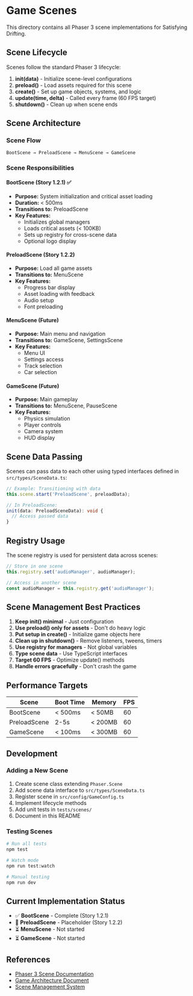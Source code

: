 # Game Scenes

This directory contains all Phaser 3 scene implementations for Satisfying Drifting.

## Scene Lifecycle

Scenes follow the standard Phaser 3 lifecycle:

1. **init(data)** - Initialize scene-level configurations
2. **preload()** - Load assets required for this scene
3. **create()** - Set up game objects, systems, and logic
4. **update(time, delta)** - Called every frame (60 FPS target)
5. **shutdown()** - Clean up when scene ends

## Scene Architecture

### Scene Flow

```
BootScene → PreloadScene → MenuScene → GameScene
```

### Scene Responsibilities

#### BootScene (Story 1.2.1) ✅
- **Purpose:** System initialization and critical asset loading
- **Duration:** < 500ms
- **Transitions to:** PreloadScene
- **Key Features:**
  - Initializes global managers
  - Loads critical assets (< 100KB)
  - Sets up registry for cross-scene data
  - Optional logo display

#### PreloadScene (Story 1.2.2)
- **Purpose:** Load all game assets
- **Transitions to:** MenuScene
- **Key Features:**
  - Progress bar display
  - Asset loading with feedback
  - Audio setup
  - Font preloading

#### MenuScene (Future)
- **Purpose:** Main menu and navigation
- **Transitions to:** GameScene, SettingsScene
- **Key Features:**
  - Menu UI
  - Settings access
  - Track selection
  - Car selection

#### GameScene (Future)
- **Purpose:** Main gameplay
- **Transitions to:** MenuScene, PauseScene
- **Key Features:**
  - Physics simulation
  - Player controls
  - Camera system
  - HUD display

## Scene Data Passing

Scenes can pass data to each other using typed interfaces defined in `src/types/SceneData.ts`:

```typescript
// Example: Transitioning with data
this.scene.start('PreloadScene', preloadData);

// In PreloadScene:
init(data: PreloadSceneData): void {
  // Access passed data
}
```

## Registry Usage

The scene registry is used for persistent data across scenes:

```typescript
// Store in one scene
this.registry.set('audioManager', audioManager);

// Access in another scene
const audioManager = this.registry.get('audioManager');
```

## Scene Management Best Practices

1. **Keep init() minimal** - Just configuration
2. **Use preload() only for assets** - Don't do heavy logic
3. **Put setup in create()** - Initialize game objects here
4. **Clean up in shutdown()** - Remove listeners, tweens, timers
5. **Use registry for managers** - Not global variables
6. **Type scene data** - Use TypeScript interfaces
7. **Target 60 FPS** - Optimize update() methods
8. **Handle errors gracefully** - Don't crash the game

## Performance Targets

| Scene | Boot Time | Memory | FPS |
|-------|-----------|--------|-----|
| BootScene | < 500ms | < 50MB | 60 |
| PreloadScene | 2-5s | < 200MB | 60 |
| GameScene | < 100ms | < 300MB | 60 |

## Development

### Adding a New Scene

1. Create scene class extending `Phaser.Scene`
2. Add scene data interface to `src/types/SceneData.ts`
3. Register scene in `src/config/GameConfig.ts`
4. Implement lifecycle methods
5. Add unit tests in `tests/scenes/`
6. Document in this README

### Testing Scenes

```bash
# Run all tests
npm test

# Watch mode
npm run test:watch

# Manual testing
npm run dev
```

## Current Implementation Status

- ✅ **BootScene** - Complete (Story 1.2.1)
- 🚧 **PreloadScene** - Placeholder (Story 1.2.2)
- ⏳ **MenuScene** - Not started
- ⏳ **GameScene** - Not started

## References

- [Phaser 3 Scene Documentation](https://docs.phaser.io/api-documentation/class/scene)
- [Game Architecture Document](../docs/Satisfying-Drifting-game-architecture.md)
- [Scene Management System](../docs/Satisfying-Drifting-game-architecture.md#scene-management-system)
